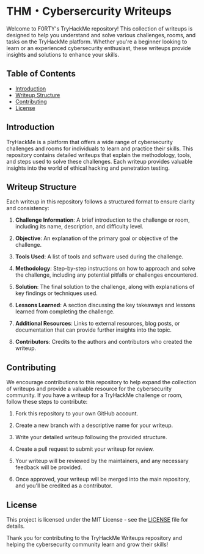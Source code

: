 # THM・Cybersercurity Writeups

Welcome to F0RTY's TryHackMe repository! This collection of writeups is designed to help you understand and solve various challenges, rooms, and tasks on the TryHackMe platform. Whether you're a beginner looking to learn or an experienced cybersecurity enthusiast, these writeups provide insights and solutions to enhance your skills.

## Table of Contents

- [Introduction](#introduction)
- [Writeup Structure](#writeup-structure)
- [Contributing](#contributing)
- [License](#license)

## Introduction

TryHackMe is a platform that offers a wide range of cybersecurity challenges and rooms for individuals to learn and practice their skills. This repository contains detailed writeups that explain the methodology, tools, and steps used to solve these challenges. Each writeup provides valuable insights into the world of ethical hacking and penetration testing.

## Writeup Structure

Each writeup in this repository follows a structured format to ensure clarity and consistency:

1. **Challenge Information**: A brief introduction to the challenge or room, including its name, description, and difficulty level.

2. **Objective**: An explanation of the primary goal or objective of the challenge.

3. **Tools Used**: A list of tools and software used during the challenge.

4. **Methodology**: Step-by-step instructions on how to approach and solve the challenge, including any potential pitfalls or challenges encountered.

5. **Solution**: The final solution to the challenge, along with explanations of key findings or techniques used.

6. **Lessons Learned**: A section discussing the key takeaways and lessons learned from completing the challenge.

7. **Additional Resources**: Links to external resources, blog posts, or documentation that can provide further insights into the topic.

8. **Contributors**: Credits to the authors and contributors who created the writeup.

## Contributing

We encourage contributions to this repository to help expand the collection of writeups and provide a valuable resource for the cybersecurity community. If you have a writeup for a TryHackMe challenge or room, follow these steps to contribute:

1. Fork this repository to your own GitHub account.

2. Create a new branch with a descriptive name for your writeup.

3. Write your detailed writeup following the provided structure.

4. Create a pull request to submit your writeup for review.

5. Your writeup will be reviewed by the maintainers, and any necessary feedback will be provided.

6. Once approved, your writeup will be merged into the main repository, and you'll be credited as a contributor.

## License

This project is licensed under the MIT License - see the [LICENSE](LICENSE) file for details.

Thank you for contributing to the TryHackMe Writeups repository and helping the cybersecurity community learn and grow their skills!

